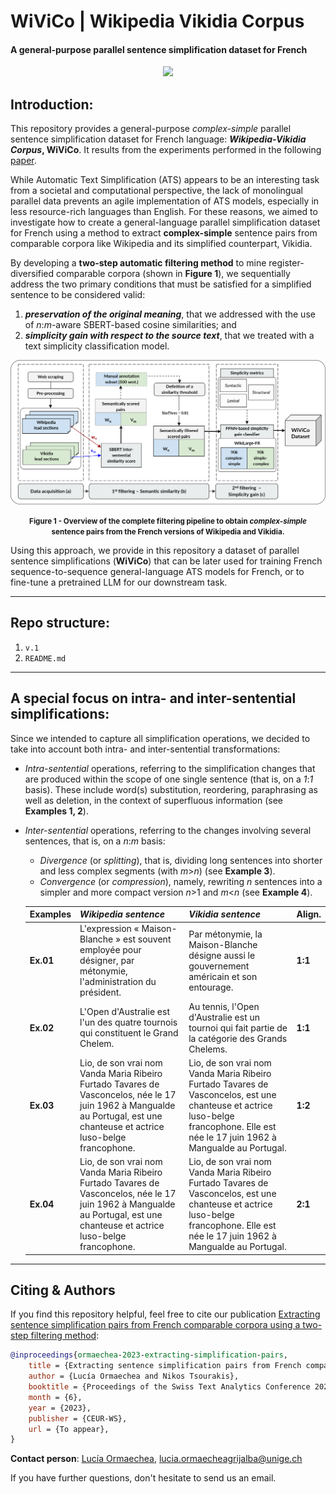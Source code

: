 # WiViCo | Wikipedia Vikidia Corpus
#### A general-purpose parallel sentence simplification dataset for French 

<p align="center">
    <a href="https://github.com/lormaechea/wivico/archive/refs/heads/main.zip">
        <img src="https://img.shields.io/badge/WIVICO--DATASET-DOWNLOAD-success?style=for-the-badge&logo=github">
    </a>
</p>

## Introduction: 

This repository provides a general-purpose *complex-simple* parallel sentence simplification dataset for French language: __*Wikipedia-Vikidia Corpus*, WiViCo__. It results from the experiments performed in the following [paper](https://to_appear). 

While Automatic Text Simplification (ATS) appears to be an interesting task from a societal and computational perspective, the lack of monolingual parallel data prevents an agile implementation of ATS models, especially in less resource-rich languages than English. For these reasons, we aimed to investigate how to create a general-language parallel simplification dataset for French using a method to extract __complex-simple__ sentence pairs from comparable corpora like Wikipedia and its simplified counterpart, Vikidia. 

By developing a __two-step automatic filtering method__ to mine register-diversified comparable corpora (shown in __Figure 1__), we sequentially address the two primary conditions that must be satisfied for a simplified sentence to be considered valid: 

1. __*preservation of the original meaning*__, that we addressed with the use of *n*:*m*-aware SBERT-based cosine similarities; and
2. __*simplicity gain with respect to the source text*__, that we treated with a text simplicity classification model.

<img src="pipeline.png" alt="pipeline"/>
<p align="center">
    <small><b>Figure 1 - Overview of the complete filtering pipeline to obtain <i>complex-simple</i> <br> sentence pairs from the French versions of Wikipedia and Vikidia.</b></small>
</p>

Using this approach, we provide in this repository a dataset of parallel sentence simplifications (__WiViCo__) that can be later used for training French sequence-to-sequence general-language ATS models for French, or to fine-tune a pretrained LLM for our downstream task.

---

## Repo structure:

1. ```v.1```
2. ```README.md```

---

## A special focus on intra- and inter-sentential simplifications:

Since we intended to capture all simplification operations, we decided to take into account both intra- and inter-sentential transformations:

- *Intra-sentential* operations, referring to the simplification changes that are produced within the scope of one single sentence (that is, on a *1*:*1* basis). These include word(s) substitution, reordering, paraphrasing as well as deletion, in the context of superfluous information (see __Examples 1, 2__).

- *Inter-sentential* operations, referring to the changes involving several sentences, that is, on a *n*:*m* basis:
    - *Divergence* (or *splitting*), that is, dividing long sentences into shorter and less complex segments (with *m*>*n*) (see __Example 3__).
    - *Convergence* (or *compression*), namely, rewriting *n* sentences into a simpler and more compact version *n*>1 and *m*<*n* (see __Example 4__).

    | Examples | ***Wikipedia sentence*** | ***Vikidia sentence*** | Align.|
    | ---- | ---- | --- | ---- |
    | __Ex.01__ | L'expression « Maison-Blanche » est souvent employée pour désigner, par métonymie, l'administration du président.  | Par métonymie, la Maison-Blanche désigne aussi le gouvernement américain et son entourage. | __1:1__ |
    | __Ex.02__ | L'Open d'Australie est l'un des quatre tournois qui constituent le Grand Chelem. | Au tennis, l'Open d'Australie est un tournoi qui fait partie de la catégorie des Grands Chelems. | __1:1__ |
    | __Ex.03__ | Lio, de son vrai nom Vanda Maria Ribeiro Furtado Tavares de Vasconcelos, née le 17 juin 1962 à Mangualde au Portugal, est une chanteuse et actrice luso-belge francophone. | Lio, de son vrai nom Vanda Maria Ribeiro Furtado Tavares de Vasconcelos, est une chanteuse et actrice luso-belge francophone. Elle est née le 17 juin 1962 à Mangualde au Portugal. | __1:2__ |
    | __Ex.04__ | Lio, de son vrai nom Vanda Maria Ribeiro Furtado Tavares de Vasconcelos, née le 17 juin 1962 à Mangualde au Portugal, est une chanteuse et actrice luso-belge francophone. | Lio, de son vrai nom Vanda Maria Ribeiro Furtado Tavares de Vasconcelos, est une chanteuse et actrice luso-belge francophone. Elle est née le 17 juin 1962 à Mangualde au Portugal. | __2:1__ |

---

## Citing & Authors

If you find this repository helpful, feel free to cite our publication [Extracting sentence simplification pairs from French comparable corpora using a two-step filtering method](https://to_appear):

```bibtex 
@inproceedings{ormaechea-2023-extracting-simplification-pairs,
    title = {Extracting sentence simplification pairs from French comparable corpora using a two-step filtering method},
    author = {Lucía Ormaechea and Nikos Tsourakis},
    booktitle = {Proceedings of the Swiss Text Analytics Conference 2023},
    month = {6},
    year = {2023},
    publisher = {CEUR-WS},
    url = {To appear},
}
```

__Contact person__: [Lucía Ormaechea](https://luciaormaechea.com/), [lucia.ormaecheagrijalba@unige.ch](mailto:lucia.ormaecheagrijalba@unige.ch)

If you have further questions, don't hesitate to send us an email.
